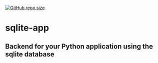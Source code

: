 [![GitHub repo size](https://img.shields.io/github/repo-size/TheNewThinkTank/sqlite-app?style=flat&logo=github&logoColor=whitesmoke&label=Repo%20Size)](https://github.com/TheNewThinkTank/sqlite-app/archive/refs/heads/main.zip)

# sqlite-app

## Backend for your Python application using the sqlite database

